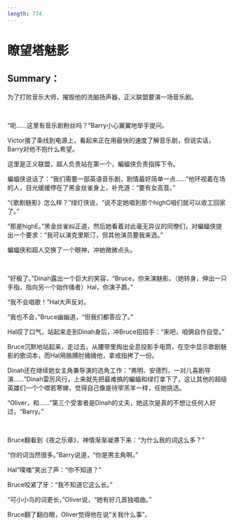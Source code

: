 ```yaml
---
length: 774
---
```


# 瞭望塔魅影

## Summary：

为了打败音乐大师，摧毁他的洗脑扬声器，正义联盟要演一场音乐剧。

<br>

“呃……这里有音乐剧粉丝吗？”Barry小心翼翼地举手提问。

Victor接了条线到电源上，看起来正在用最快的速度了解音乐剧，但说实话，Barry对他不抱什么希望。

这里是正义联盟，超人负责站在第一个，蝙蝠侠负责指挥下令。

蝙蝠侠说话了：“我们需要一部英语音乐剧，剧情最好简单一点……”他环视着在场的人，目光缓缓停在了黑金丝雀身上，补充道：“要有女高音。”

“《歌剧魅影》怎么样？”绿灯侠说，“说不定她唱到那个highC咱们就可以收工回家了。”

“那是highE。”黑金丝雀纠正道，然后她看着对此毫无异议的同僚们，对蝙蝠侠提出一个要求：“我可以演克里斯汀，但其他演员要我来选。”

蝙蝠侠和超人交换了一个眼神，冲她微微点头。

<br>

“好极了。”Dinah露出一个巨大的笑容，“Bruce，你来演魅影。（她转身，伸出一只手指，指向另一个始作俑者）Hal，你演子爵。”

“我不会唱歌！”Hal大声反对。

“我也不会，”Bruce幽幽道，“但我们都答应了。”

Hal叹了口气，站起来走到Dinah身后，冲Bruce招招手：“来吧，咱俩自作自受。”

Bruce沉默地站起来，走过去，从腰带里掏出全息投影手电筒，在空中显示歌剧魅影的歌词本，而Hal用胳膊肘捅捅他，拿戒指拷了一份。

Dinah还在继续她女主角兼导演的选角工作：“弗明、安德烈，一对儿喜剧导演……”Dinah雷厉风行，上来就先把最难搞的蝙蝠和绿灯拿下了，这让其他的超级英雄们一个个噤若寒蝉，觉得自己像是待宰羔羊一样，任她挑选。

“Oliver，和……”第三个受害者是Dinah的丈夫，她这次是真的不想让任何人好过，“Barry。”

<br>

Bruce翻看到《夜之乐章》，神情渐渐凝滞下来：“为什么我的词这么多？”

“你的词当然很多。”Barry说道，“你是男主角啊。”

Hal“噗嗤”笑出了声：“你不知道？”

Bruce咬紧了牙：“我不知道它这么长。”

“可小小鸟的词更长，”Oliver说，“她有好几首独唱曲。”

Bruce翻了翻白眼，Oliver觉得他在说“关我什么事”。
